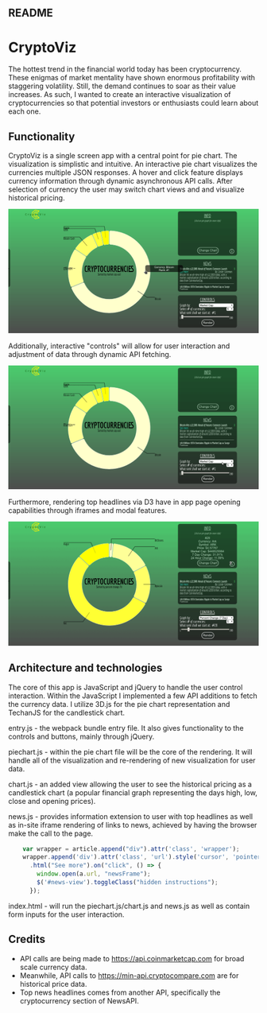 ## README

# CryptoViz

The hottest trend in the financial world today has been cryptocurrency. These enigmas of market mentality have shown enormous profitability with staggering volatility. Still, the demand continues to soar as their value increases. As such, I wanted to create an interactive visualization of cryptocurrencies so that potential investors or enthusiasts could learn about each one.

## Functionality

CryptoViz is a single screen app with a central point for pie chart. The visualization is simplistic and intuitive. An interactive pie chart visualizes the currencies multiple JSON responses. A hover and click feature displays currency information through dynamic asynchronous API calls. After selection of currency the user may switch chart views and and visualize historical pricing.

![Chart change](/readme/chart_change.gif)

Additionally, interactive "controls" will allow for user interaction and adjustment of data through dynamic API fetching.

![Controls](/readme/rerender.gif)

Furthermore, rendering top headlines via D3 have in app page opening capabilities through iframes and modal features.

![News](/readme/news.gif)


## Architecture and technologies
The core of this app is JavaScript and jQuery to handle the user control interaction.
Within the JavaScript I implemented a few API additions to fetch the currency data.
I utilize 3D.js for the pie chart representation and TechanJS for the candlestick chart.

entry.js - the webpack bundle entry file. It also gives functionality to the controls and buttons, mainly through jQuery.

piechart.js - within the pie chart file will be the core of the rendering. It will handle all of the visualization and re-rendering of new visualization for user data.

chart.js - an added view allowing the user to see the historical pricing as a candlestick chart (a popular financial graph representing the days high, low, close and opening prices).

news.js - provides information extension to user with top headlines as well as in-site iframe rendering of links to news, achieved by having the browser make the call to the page.
```JavaScript
    var wrapper = article.append("div").attr('class', 'wrapper');
    wrapper.append('div').attr('class', 'url').style('cursor', 'pointer').style('color', 'cyan')
      .html("See more").on("click", () => {
        window.open(a.url, "newsFrame");
        $('#news-view').toggleClass("hidden instructions");
      });
```

index.html - will run the piechart.js/chart.js and news.js as well as contain form inputs for the user interaction.

## Credits
*  API calls are being made to https://api.coinmarketcap.com for broad scale currency data.
*  Meanwhile, API calls to https://min-api.cryptocompare.com are for historical price data.
*  Top news headlines comes from another API, specifically the cryptocurrency section of NewsAPI.
